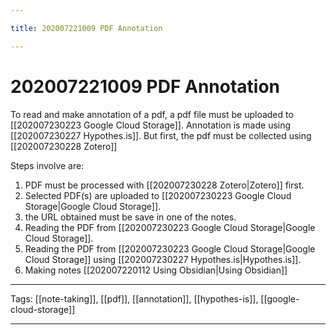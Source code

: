 ```yaml
---

title: 202007221009 PDF Annotation

---
```


# 202007221009 PDF Annotation

To read and make annotation of a pdf, a pdf file must be uploaded to [[202007230223 Google Cloud Storage]]. Annotation is made using [[202007230227 Hypothes.is]]. But first, the pdf must be collected using [[202007230228 Zotero]]

Steps involve are:

1. PDF must be processed with [[202007230228 Zotero|Zotero]] first.
2. Selected PDF(s) are uploaded to [[202007230223 Google Cloud Storage|Google Cloud Storage]].
3. the URL obtained must be save in one of the notes.
4. Reading the PDF from [[202007230223 Google Cloud Storage|Google Cloud Storage]].
5. Reading the PDF from [[202007230223 Google Cloud Storage|Google Cloud Storage]] using [[202007230227 Hypothes.is|Hypothes.is]].
6. Making notes [[202007220112 Using Obsidian|Using Obsidian]]

---

Tags: [[note-taking]], [[pdf]], [[annotation]], [[hypothes-is]], [[google-cloud-storage]]

---